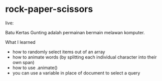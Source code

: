 # rock-paper-scissors
live: 


Batu Kertas Gunting adalah permainan bermain melawan komputer.

What I learned
- how to randomly select items out of an array
- how to animate words (by splitting each individual character into their own span)
- how to use .animate()
- you can use a variable in place of document to select a query